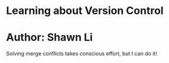# Learning about Version Control
# Author: Shawn Li

Solving merge conflicts takes conscious effort, but I can do it!